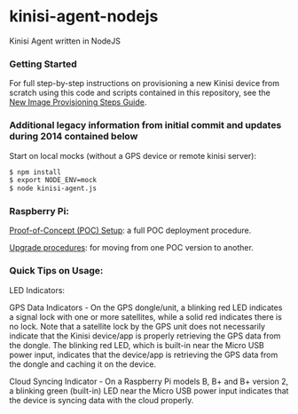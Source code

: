 kinisi-agent-nodejs
===================

Kinisi Agent written in NodeJS


### Getting Started

For full step-by-step instructions on provisioning a new Kinisi device from scratch using this code and scripts contained in this repository, see the [New Image Provisioning Steps Guide](https://github.com/kinisi/kinisi-agent-nodejs/wiki/New-Image-Provisioning-Steps-v1.0). 

### Additional legacy information from initial commit and updates during 2014 contained below

Start on local mocks (without a GPS device or remote kinisi server):

```sh
$ npm install
$ export NODE_ENV=mock
$ node kinisi-agent.js
```


### Raspberry Pi:

[Proof-of-Concept (POC) Setup](https://github.com/kinisi/kinisi-agent-nodejs/wiki/POC-Setup): a full POC deployment procedure.

[Upgrade procedures](https://github.com/kinisi/kinisi-agent-nodejs/wiki/POC-Upgrade): for moving from one POC version to another.

### Quick Tips on Usage:

LED Indicators: 

GPS Data Indicators - On the GPS dongle/unit, a blinking red LED indicates a signal lock with one or more satellites, while a solid red indicates there is no lock. Note that a satellite lock by the GPS unit does not necessarily indicate that the Kinisi device/app is properly retrieving the GPS data from the dongle. The blinking red LED, which is built-in near the Micro USB power input, indicates that the device/app is retrieving the GPS data from the dongle and caching it on the device. 

Cloud Syncing Indicator - On a Raspberry Pi models B, B+ and B+ version 2, a blinking green (built-in) LED near the Micro USB power input indicates that the device is syncing data with the cloud properly. 
